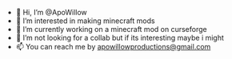 - 👋 Hi, I’m @ApoWillow
- 👀 I’m interested in making minecraft mods
- 🌱 I’m currently working on a minecraft mod on curseforge
- 💞️ I’m not looking for a collab but if its interesting maybe i might
- 📫 You can reach me by apowillowproductions@gmail.com
